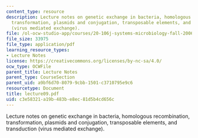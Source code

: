 ```yaml
---
content_type: resource
description: Lecture notes on genetic exchange in bacteria, homologous recombination,
  transformation, plasmids and conjugation, transposable elements, and transduction
  (virus mediated exchange).
file: /ol-ocw-studio-app/courses/20-106j-systems-microbiology-fall-2006/c3e58321a19b483be8ec81d5b4cd656c_lecture09.pdf
file_size: 33975
file_type: application/pdf
learning_resource_types:
- Lecture Notes
license: https://creativecommons.org/licenses/by-nc-sa/4.0/
ocw_type: OCWFile
parent_title: Lecture Notes
parent_type: CourseSection
parent_uid: a9bf6d70-8079-9cbb-1501-c3710795e9c6
resourcetype: Document
title: lecture09.pdf
uid: c3e58321-a19b-483b-e8ec-81d5b4cd656c
---
```

Lecture notes on genetic exchange in bacteria, homologous recombination, transformation, plasmids and conjugation, transposable elements, and transduction (virus mediated exchange).